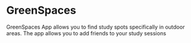 # GreenSpaces
GreenSpaces App allows you to find study spots specifically in outdoor areas. The app allows you to add friends to your study sessions
